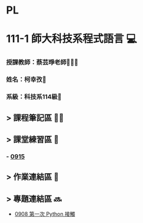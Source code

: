 # PL

#  111-1 師大科技系程式語言 💻


### 授課教師：蔡芸琤老師👩🏻‍💻

### 姓名：柯幸孜🌼

### 系級：科技系114級🏫




## > 課程筆記區 ✍🏻
## > 課堂練習區 :book:
### - [0915](https://github.com/Hsing-Tzu/PL/tree/main/%E8%AA%B2%E7%A8%8B%E7%AD%86%E8%A8%98%E5%8D%80/0915)

## > 作業連結區 :pencil:
## > 專題連結區 🔜

- [0908 第一次 Python 接觸](https://github.com/Hsing-Tzu/PL/blob/main/0908/hi.ipynb)

